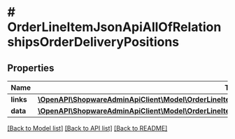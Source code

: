 # # OrderLineItemJsonApiAllOfRelationshipsOrderDeliveryPositions

## Properties

Name | Type | Description | Notes
------------ | ------------- | ------------- | -------------
**links** | [**\OpenAPI\ShopwareAdminApiClient\Model\OrderLineItemJsonApiAllOfRelationshipsOrderDeliveryPositionsLinks**](OrderLineItemJsonApiAllOfRelationshipsOrderDeliveryPositionsLinks.md) |  | [optional]
**data** | [**\OpenAPI\ShopwareAdminApiClient\Model\OrderLineItemJsonApiAllOfRelationshipsOrderDeliveryPositionsData[]**](OrderLineItemJsonApiAllOfRelationshipsOrderDeliveryPositionsData.md) |  | [optional]

[[Back to Model list]](../../README.md#models) [[Back to API list]](../../README.md#endpoints) [[Back to README]](../../README.md)
